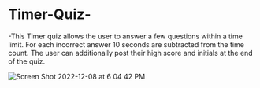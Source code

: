 # Timer-Quiz-

-This Timer quiz allows the user to answer a few questions within a time limit. For each incorrect answer 10 seconds are subtracted from the time count. The user can additionally post their high score and initials at the end of the quiz.

![Screen Shot 2022-12-08 at 6 04 42 PM](https://user-images.githubusercontent.com/114003376/206585769-78ebc0ae-cb20-4f70-8fd1-dd1e27b4b4b2.png)
